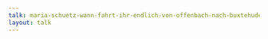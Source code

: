 ```yaml
---
talk: maria-schuetz-wann-fahrt-ihr-endlich-von-offenbach-nach-buxtehude-social-media-zwischen-anspruch-und-wirklichkeit
layout: talk
---
```

